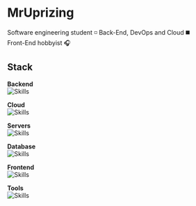 # MrUprizing

Software engineering student ◽️ 
Back-End, DevOps and Cloud ◼️  
Front-End hobbyist 🎧  

## Stack

**Backend**  
![Skills](https://skills-icons.vercel.app/api/icons?i=ts,go,hono,bun)

**Cloud**  
![Skills](https://skills-icons.vercel.app/api/icons?i=docker,kubernetes,terraform,sst)

**Servers**  
![Skills](https://skills-icons.vercel.app/api/icons?i=aws,gcp,digitalocean,vercel,supabase,azure,cloudinary)

**Database**  
![Skills](https://skills-icons.vercel.app/api/icons?i=postgresql,mongodb,redis)

**Frontend**  
![Skills](https://skills-icons.vercel.app/api/icons?i=nextjs,tailwind,shadcnui,react,svelte,expo)

**Tools**  
![Skills](https://skills-icons.vercel.app/api/icons?i=git,github,postman,figma,githubactions)
